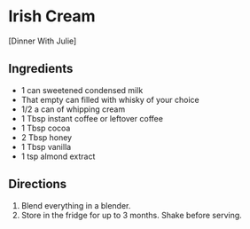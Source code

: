 # Irish Cream

[Dinner With Julie]

## Ingredients

- 1 can sweetened condensed milk
- That empty can filled with whisky of your choice
- 1/2 a can of whipping cream
- 1 Tbsp instant coffee or leftover coffee
- 1 Tbsp cocoa
- 2 Tbsp honey
- 1 Tbsp vanilla
- 1 tsp almond extract

## Directions

1. Blend everything in a blender.
2. Store in the fridge for up to 3 months. Shake before serving.
